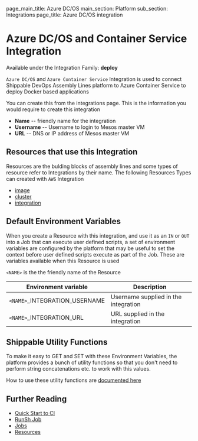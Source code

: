 page_main_title: Azure DC/OS
main_section: Platform
sub_section: Integrations
page_title: Azure DC/OS integration

# Azure DC/OS and Container Service Integration

Available under the Integration Family: **deploy**

`Azure DC/OS` and `Azure Container Service` Integration is used to connect Shippable DevOps Assembly Lines platform to Azure Container Service to deploy Docker based applications

You can create this from the integrations page. This is the information you would require to create this integration

* **Name** -- friendly name for the integration
* **Username** -- Username to login to Mesos master VM
* **URL** -- DNS or IP address of Mesos master VM

## Resources that use this Integration
Resources are the bulding blocks of assembly lines and some types of resource refer to Integrations by their name. The following Resources Types can created with `AWS` Integration 

* [image](/workflow/platform/resource/image)
* [cluster](/workflow/platform/resource/cluster)
* [integration](/workflow/platform/resource/integration)

## Default Environment Variables
When you create a Resource with this integration, and use it as an `IN` or `OUT` into a Job that can execute user defined scripts, a set of environment variables are configured by the platform that may be useful to set the context before user defined scripts execute as part of the Job. These are variables available when this Resource is used

`<NAME>` is the the friendly name of the Resource

| Environment variable						| Description        |
| ------			 							|----------------- |
| `<NAME>`\_INTEGRATION\_USERNAME			| Username supplied in the integration |
| `<NAME>`\_INTEGRATION\_URL   			| URL supplied in the integration |

## Shippable Utility Functions
To make it easy to GET and SET with these Environment Variables, the platform provides a bunch of utility functions so that you don't need to perform string concatenations etc. to work with this values.

How to use these utility functions are [documented here](/platform/tutorial/workflow/howto-use-shipctl)

## Further Reading
* [Quick Start to CI](/getting-started/ci-sample)
* [RunSh Job](/platform/workflow/job/runsh)
* [Jobs](/platform/workflow/job/overview)
* [Resources](/platform/workflow/resource/overview)

